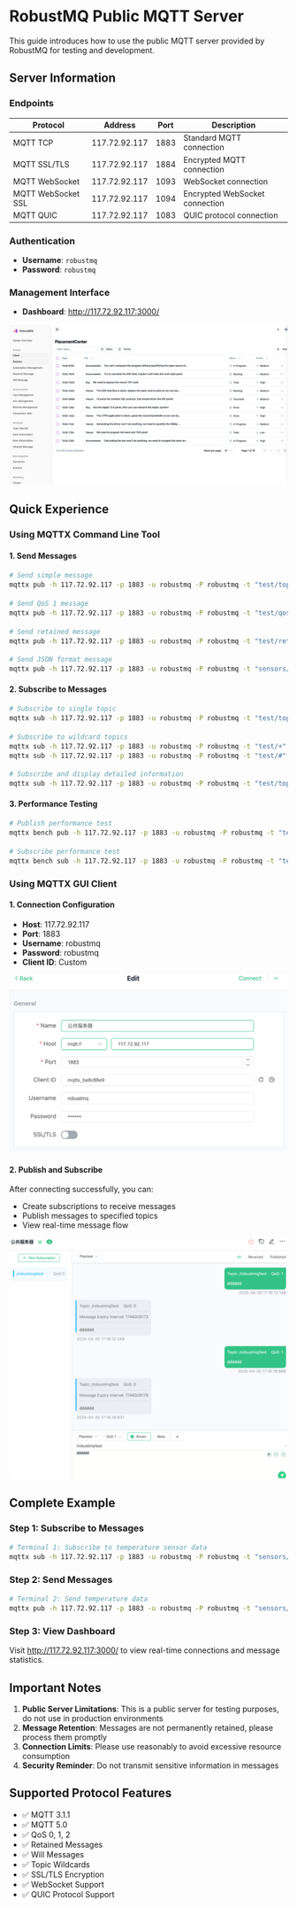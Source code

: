 # RobustMQ Public MQTT Server

This guide introduces how to use the public MQTT server provided by RobustMQ for testing and development.

## Server Information

### Endpoints

| Protocol | Address | Port | Description |
|----------|---------|------|-------------|
| MQTT TCP | 117.72.92.117 | 1883 | Standard MQTT connection |
| MQTT SSL/TLS | 117.72.92.117 | 1884 | Encrypted MQTT connection |
| MQTT WebSocket | 117.72.92.117 | 1093 | WebSocket connection |
| MQTT WebSocket SSL | 117.72.92.117 | 1094 | Encrypted WebSocket connection |
| MQTT QUIC | 117.72.92.117 | 1083 | QUIC protocol connection |

### Authentication

- **Username**: `robustmq`
- **Password**: `robustmq`

### Management Interface

- **Dashboard**: <http://117.72.92.117:3000/>

![Dashboard](../../images/dashboard.png)

## Quick Experience

### Using MQTTX Command Line Tool

#### 1. Send Messages

```bash
# Send simple message
mqttx pub -h 117.72.92.117 -p 1883 -u robustmq -P robustmq -t "test/topic" -m "Hello RobustMQ!"

# Send QoS 1 message
mqttx pub -h 117.72.92.117 -p 1883 -u robustmq -P robustmq -t "test/qos1" -m "QoS 1 message" -q 1

# Send retained message
mqttx pub -h 117.72.92.117 -p 1883 -u robustmq -P robustmq -t "test/retained" -m "Retained message" -r

# Send JSON format message
mqttx pub -h 117.72.92.117 -p 1883 -u robustmq -P robustmq -t "sensors/temperature" -m '{"value": 25.5, "unit": "celsius"}'
```

#### 2. Subscribe to Messages

```bash
# Subscribe to single topic
mqttx sub -h 117.72.92.117 -p 1883 -u robustmq -P robustmq -t "test/topic"

# Subscribe to wildcard topics
mqttx sub -h 117.72.92.117 -p 1883 -u robustmq -P robustmq -t "test/+"  # Single-level wildcard
mqttx sub -h 117.72.92.117 -p 1883 -u robustmq -P robustmq -t "test/#"  # Multi-level wildcard

# Subscribe and display detailed information
mqttx sub -h 117.72.92.117 -p 1883 -u robustmq -P robustmq -t "test/topic" --verbose
```

#### 3. Performance Testing

```bash
# Publish performance test
mqttx bench pub -h 117.72.92.117 -p 1883 -u robustmq -P robustmq -t "test/bench" -c 10 -C 100

# Subscribe performance test
mqttx bench sub -h 117.72.92.117 -p 1883 -u robustmq -P robustmq -t "test/bench" -c 50
```

### Using MQTTX GUI Client

#### 1. Connection Configuration

- **Host**: 117.72.92.117
- **Port**: 1883
- **Username**: robustmq
- **Password**: robustmq
- **Client ID**: Custom

![MQTTX Connection Configuration](../../images/mqttx01.png)

#### 2. Publish and Subscribe

After connecting successfully, you can:

- Create subscriptions to receive messages
- Publish messages to specified topics
- View real-time message flow

![MQTTX Publish Subscribe](../../images/mqttx-2.png)

## Complete Example

### Step 1: Subscribe to Messages

```bash
# Terminal 1: Subscribe to temperature sensor data
mqttx sub -h 117.72.92.117 -p 1883 -u robustmq -P robustmq -t "sensors/temperature" --verbose
```

### Step 2: Send Messages

```bash
# Terminal 2: Send temperature data
mqttx pub -h 117.72.92.117 -p 1883 -u robustmq -P robustmq -t "sensors/temperature" -m '{"sensor": "temp-001", "value": 23.5, "unit": "celsius", "timestamp": "2024-01-01T12:00:00Z"}'
```

### Step 3: View Dashboard

Visit <http://117.72.92.117:3000/> to view real-time connections and message statistics.

## Important Notes

1. **Public Server Limitations**: This is a public server for testing purposes, do not use in production environments
2. **Message Retention**: Messages are not permanently retained, please process them promptly
3. **Connection Limits**: Please use reasonably to avoid excessive resource consumption
4. **Security Reminder**: Do not transmit sensitive information in messages

## Supported Protocol Features

- ✅ MQTT 3.1.1
- ✅ MQTT 5.0
- ✅ QoS 0, 1, 2
- ✅ Retained Messages
- ✅ Will Messages
- ✅ Topic Wildcards
- ✅ SSL/TLS Encryption
- ✅ WebSocket Support
- ✅ QUIC Protocol Support
